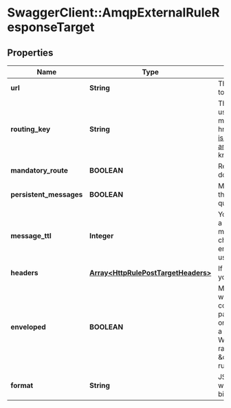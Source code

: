 # SwaggerClient::AmqpExternalRuleResponseTarget

## Properties
Name | Type | Description | Notes
------------ | ------------- | ------------- | -------------
**url** | **String** | The webhook URL that Ably will POST events to. | 
**routing_key** | **String** | The AMQP routing key. The routing key is used by the AMQP exchange to route messages to a physical queue. See this &lt;a href&#x3D;\&quot;https://knowledge.ably.com/what-is-the-format-of-the-routingkey-for-an-amqp-or-kinesis-reactor-rule\&quot;&gt;Ably knowledge base article&lt;/a&gt; for details. | 
**mandatory_route** | **BOOLEAN** | Reject delivery of the message if the route does not exist, otherwise fail silently. | 
**persistent_messages** | **BOOLEAN** | Marks the message as persistent, instructing the broker to write it to disk if it is in a durable queue. | 
**message_ttl** | **Integer** | You can optionally override the default TTL on a queue and specify a TTL in minutes for messages to be persisted. It is unusual to change the default TTL, so if this field is left empty, the default TTL for the queue will be used. | [optional] 
**headers** | [**Array&lt;HttpRulePostTargetHeaders&gt;**](HttpRulePostTargetHeaders.md) | If you have additional information to send, you&#x27;ll need to include the relevant headers. | [optional] 
**enveloped** | **BOOLEAN** | Messages delivered through Reactor are wrapped in an Ably envelope by default that contains metadata about the message and its payload. The form of the envelope depends on whether it is part of a Webhook/Function or a Queue/Firehose rule. For everything besides Webhooks, you can ensure you only get the raw payload by unchecking \&quot;Enveloped\&quot; when setting up the rule. | [optional] 
**format** | **String** | JSON provides a simpler text based encoding, whereas MsgPack provides a more efficient binary encoding. | [optional] 

